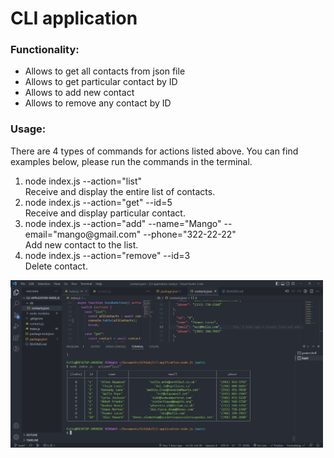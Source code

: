 # CLI application

<h3>Functionality:</h3>
<ul>
<li>Allows to get all contacts from json file</li>
<li>Allows to get particular contact by ID</li>
<li>Allows to add new contact</li>
<li>Allows to remove any contact by ID</li>
</ul>

<h3>Usage:</h3>
<p>There are 4 types of commands for actions listed above. You can find examples below, please run the commands in the terminal. </p>
<ol>
<li>node index.js --action="list"<br>Receive and display the entire list of contacts.</br></li>
<li>node index.js --action="get" --id=5<br>Receive and display particular contact.</br></li>
<li>node index.js --action="add" --name="Mango" --email="mango@gmail.com" --phone="322-22-22"<br>Add new contact to the list.</br></li>
<li>node index.js --action="remove" --id=3<br>Delete contact.</br></li>
</ol>
<!-- ![alt text](./screenShots/image_2023-01-30_23-39-23.png) -->
<img src="./screenShots/image_2023-01-30_23-39-23.png" width="500">
